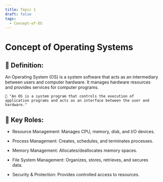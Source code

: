 ```yaml
---
title: Topic 1
draft: false
tags:
  - Concept-of-OS
---
```

 
# Concept of Operating Systems

## 🔹 Definition:
An Operating System (OS) is a system software that acts as an intermediary between users and computer hardware. It manages hardware resources and provides services for computer programs.

`📌 "An OS is a system program that controls the execution of application programs and acts as an interface between the user and hardware."`

## 🔹 Key Roles:

- Resource Management: Manages CPU, memory, disk, and I/O devices.

- Process Management: Creates, schedules, and terminates processes.

- Memory Management: Allocates/deallocates memory spaces.

- File System Management: Organizes, stores, retrieves, and secures data.

- Security & Protection: Provides controlled access to resources.